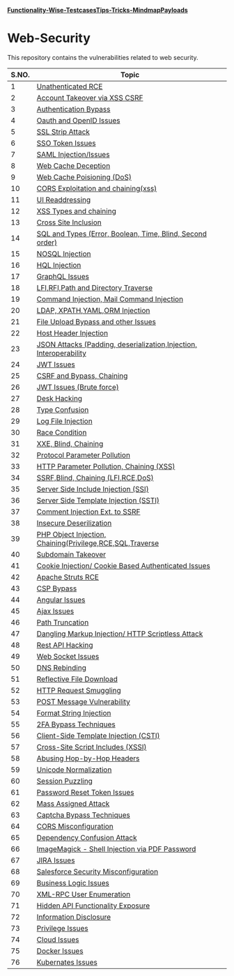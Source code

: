 [**Functionality-Wise-Testcases**](/Web-Security/Functionality-Wise-Testcases.md)[**Tips-Tricks-Mindmap**](/Web-Security/Tips-Tricks-Mindmap.md)[**Payloads**](/Web-Security/Payloads.md)
# Web-Security
This repository contains the vulnerabilities related to web security.

| S.NO. | Topic |
| ------ | --------------- |
| 1 | [Unathenticated RCE](./Web-Issues/Issue-1.md)|
| 2 | [Account Takeover via XSS CSRF](./Web-Issues/Issue-2.md)|
| 3 | [Authentication Bypass](./Web-Issues/Issue-3.md)|
| 4 | [Oauth and OpenID Issues](./Web-Issues/Issue-4.md)|
| 5 | [SSL Strip Attack](./Web-Issues/Issue-5.md)| 
| 6 | [SSO Token Issues](./Web-Issues/Issue-6.md)| 
| 7| [SAML Injection/Issues](./Web-Issues/Issue-7.md)| 
| 8|[Web Cache Deception](./Web-Issues/Issue-8.md)| 
| 9|[Web Cache Poisioning (DoS)](./Web-Issues/Issue-9.md)| 
| 10 |[CORS Exploitation and chaining(xss)](./Web-Issues/Issue-10.md)| 
| 11|[UI Readdressing](./Web-Issues/Issue-11.md)| 
| 12|[XSS Types and chaining](./Web-Issues/Issue-12.md)| 
| 13|[Cross Site Inclusion](./Web-Issues/Issue-13.md)| 
| 14 |[SQL and Types (Error, Boolean, Time, Blind, Second order)](./Web-Issues/Issue-14.md)| 
| 15 |[NOSQL Injection](./Web-Issues/Issue-15.md)
| 16 |[HQL Injection](./Web-Issues/Issue-16.md)| 
| 17 |[GraphQL Issues](./Web-Issues/Issue-17.md)|
| 18 |[LFI,RFI,Path and Directory Traverse](./Web-Issues/Issue-18.md)|
| 19 |[Command Injection, Mail Command Injection](./Web-Issues/Issue-19.md)|
| 20 |[LDAP, XPATH,YAML,ORM Injection](./Web-Issues/Issue-20.md)|
| 21 |[File Upload Bypass and other Issues](./Web-Issues/Issue-21.md)|
| 22 |[Host Header Injection](./Web-Issues/Issue-22.md)|
| 23 |[JSON Attacks (Padding, deserialization,Injection, Interoperability](./Web-Issues/Issue-23.md)|
| 24 |[JWT Issues](./Web-Issues/Issue-24.md)|
| 25 |[CSRF and Bypass, Chaining](./Web-Issues/Issue-25.md)|
| 26 |[JWT Issues (Brute force)](./Web-Issues/Issue-26.md)|
| 27 |[Desk Hacking](./Web-Issues/Issue-27.md)|
| 28 |[Type Confusion](./Web-Issues/Issue-28.md)|
| 29 |[Log File Injection](./Web-Issues/Issue-29.md)|
| 30 |[Race Condition](./Web-Issues/Issue-30.md)|
| 31 |[XXE, Blind, Chaining](./Web-Issues/Issue-31.md)|
| 32 |[Protocol Parameter Pollution](./Web-Issues/Issue-32.md)|
| 33 |[HTTP Parameter Pollution, Chaining (XSS)](./Web-Issues/Issue-33.md)|
| 34 |[SSRF,Blind, Chaining (LFI,RCE,DoS)](./Web-Issues/Issue-34.md)|
| 35 |[Server Side Include Injection (SSI)](./Web-Issues/Issue-35.md)|
| 36 |[Server Side Template Injection (SSTI)](./Web-Issues/Issue-36.md)|
| 37 |[Comment Injection Ext. to SSRF](./Web-Issues/Issue-37.md)|
| 38 |[Insecure Deserilization](./Web-Issues/Issue-38.md)|
| 39 |[PHP Object Injection, Chaining(Privilege,RCE,SQL,Traverse](./Web-Issues/Issue-39.md)|
| 40 |[Subdomain Takeover](./Web-Issues/Issue-40.md)|
| 41 |[Cookie Injection/ Cookie Based Authenticated Issues](./Web-Issues/Issue-41.md)|
| 42 |[Apache Struts RCE](./Web-Issues/Issue-42.md)|
| 43 |[CSP Bypass](./Web-Issues/Issue-43.md)|
| 44 |[Angular Issues](./Web-Issues/Issue-44.md)|
| 45 |[Ajax Issues](./Web-Issues/Issue-45.md)|
| 46 |[Path Truncation](./Web-Issues/Issue-46.md)|
| 47 |[Dangling Markup Injection/ HTTP Scriptless Attack](./Web-Issues/Issue-47.md)|
| 48 |[Rest API Hacking](./Web-Issues/Issue-48.md)|
| 49 |[Web Socket Issues](./Web-Issues/Issue-49.md)|
| 50 |[DNS Rebinding](./Web-Issues/Issue-50.md)|
| 51 |[Reflective File Download](./Web-Issues/Issue-51.md)|
| 52 |[HTTP Request Smuggling](./Web-Issues/Issue-52.md)|
| 53 |[POST Message Vulnerability](./Web-Issues/Issue-53.md)|
| 54 |[Format String Injection](./Web-Issues/Issue-54.md)|
| 55 |[2FA Bypass Techniques](./Web-Issues/Issue-55.md)|
| 56 |[Client-Side Template Injection (CSTI)](./Web-Issues/Issue-56.md)|
| 57 |[Cross-Site Script Includes (XSSI)](./Web-Issues/Issue-57.md)|
| 58 |[Abusing Hop-by-Hop Headers](./Web-Issues/Issue-58.md)|
| 59 |[Unicode Normalization](./Web-Issues/Issue-59.md)|
| 60 |[Session Puzzling](./Web-Issues/Issue-60.md)|
| 61 |[Password Reset Token Issues](./Web-Issues/Issue-61.md)|
| 62 |[Mass Assigned Attack](./Web-Issues/Issue-62.md)|
| 63 |[Captcha Bypass Techniques](./Web-Issues/Issue-63.md)|
| 64 |[CORS Misconfiguration](./Web-Issues/Issue-64.md)|
| 65 |[Dependency Confusion Attack](./Web-Issues/Issue-65.md)|
| 66 |[ImageMagick - Shell Injection via PDF Password](./Web-Issues/Issue-66.md)|
| 67 |[JIRA Issues](./Web-Issues/Issue-67.md)|
| 68 |[Salesforce Security Misconfiguration](./Web-Issues/Issue-68.md)|
| 69 |[Business Logic Issues](./Web-Issues/Issue-69.md)|
| 70 |[XML-RPC User Enumeration](./Web-Issues/Issue-70.md)|
| 71 |[Hidden API Functionality Exposure](./Web-Issues/Issue-71.md)|
| 72 |[Information Disclosure](./Web-Issues/Issue-72.md)|
| 73 |[Privilege Issues](./Web-Issues/Issue-73.md)|
| 74 |[Cloud Issues](./Web-Issues/Issue-74.md)|
| 75 |[Docker Issues](./Web-Issues/Issue-75.md)|
| 76 |[Kubernates Issues](./Web-Issues/Issue-76.md)|

